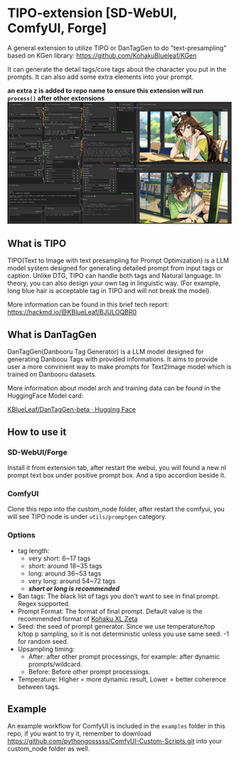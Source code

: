 # TIPO-extension [SD-WebUI, ComfyUI, Forge]

A general extension to utilize TIPO or DanTagGen to do "text-presampling" based on KGen library:
https://github.com/KohakuBlueleaf/KGen

It can generate the detail tags/core tags about the character you put in the prompts. It can also add some extra elements into your prompt.

**an extra z is added to repo name to ensure this extension will run `process()` after other extensions**
![1727597369983](image/README/1727597369983.png)
## What is TIPO

TIPO(Text to Image with text presampling for Prompt Optimization) is a LLM model system designed for generating detailed prompt from input tags or caption. Unlike DTG, TIPO can handle both tags and Natural language. In theory, you can also design your own tag in linguistic way. (For example, long blue hair is acceptable tag in TIPO and will not break the model).

More information can be found in this brief tech report:
https://hackmd.io/@KBlueLeaf/BJULOQBR0


## What is DanTagGen

DanTagGen(Danbooru Tag Generator) is a LLM model designed for generating Danboou Tags with provided informations.
It aims to provide user a more convinient way to make prompts for Text2Image model which is trained on Danbooru datasets.

More information about model arch and training data can be found in the HuggingFace Model card:

[KBlueLeaf/DanTagGen-beta · Hugging Face](https://huggingface.co/KBlueLeaf/DanTagGen-beta)

## How to use it

### SD-WebUI/Forge
Install it from extension tab, after restart the webui, you will found a new nl prompt text box under positive prompt box. And a tipo accordion beside it.

### ComfyUI
Clone this repo into the custom_node folder, after restart the comfyui, you will see TIPO node is under `utils/promptgen` category.

### Options

* tag length:
  * very short: 6~17 tags
  * short: around 18~35 tags
  * long: around 36~53 tags
  * very long: around 54~72 tags
  * ***short or long is recommended***
* Ban tags: The black list of tags you don't want to see in final prompt. Regex supported.
* Prompt Format: The format of final prompt. Default value is the recommended format of [Kohaku XL Zeta](https://huggingface.co/KBlueLeaf/Kohaku-XL-Zeta)
* Seed: the seed of prompt generator. Since we use temperature/top k/top p sampling, so it is not deterministic unless you use same seed. -1 for random seed.
* Upsampling timing:
  * After: after other prompt processings, for example: after dynamic prompts/wildcard.
  * Before: Before other prompt processings.
* Temperature: Higher = more dynamic result, Lower = better coherence between tags.

## Example

An example workflow for ComfyUI is included in the `examples` folder in this repo, if you want to try it, remember to download https://github.com/pythongosssss/ComfyUI-Custom-Scripts.git into your custom_node folder as well.